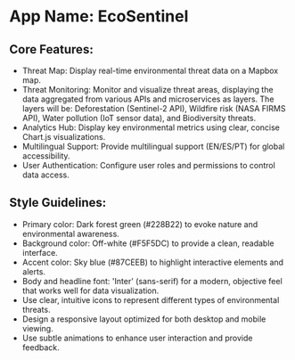 # **App Name**: EcoSentinel

## Core Features:

- Threat Map: Display real-time environmental threat data on a Mapbox map.
- Threat Monitoring: Monitor and visualize threat areas, displaying the data aggregated from various APIs and microservices as layers. The layers will be: Deforestation (Sentinel-2 API), Wildfire risk (NASA FIRMS API), Water pollution (IoT sensor data), and Biodiversity threats.
- Analytics Hub: Display key environmental metrics using clear, concise Chart.js visualizations.
- Multilingual Support: Provide multilingual support (EN/ES/PT) for global accessibility.
- User Authentication: Configure user roles and permissions to control data access.

## Style Guidelines:

- Primary color: Dark forest green (#228B22) to evoke nature and environmental awareness.
- Background color: Off-white (#F5F5DC) to provide a clean, readable interface.
- Accent color: Sky blue (#87CEEB) to highlight interactive elements and alerts.
- Body and headline font: 'Inter' (sans-serif) for a modern, objective feel that works well for data visualization.
- Use clear, intuitive icons to represent different types of environmental threats.
- Design a responsive layout optimized for both desktop and mobile viewing.
- Use subtle animations to enhance user interaction and provide feedback.